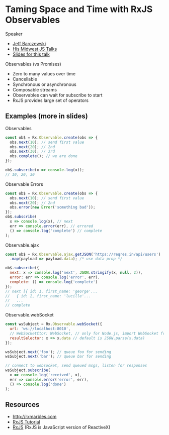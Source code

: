 # Taming Space and Time with RxJS Observables

Speaker
- [Jeff Barczewski](https://github.com/jeffbski)
- [His Midwest JS Talks](https://codewinds.com/mwjs2017)
- [Slides for this talk](https://codewinds.com/assets/article/midwestjs-2017-rxjs-slides.pdf)

Observables (vs Promises)
- Zero to many values over time
- Cancellable
- Synchronous or asynchronous
- Composable streams
- Observables can wait for subscribe to start
- RxJS provides large set of operators

## Examples (more in slides)

Observables

```javascript
const ob$ = Rx.Observable.create(obs => {
  obs.next(10); // send first value
  obs.next(20); // 2nd
  obs.next(30); // 3rd
  obs.complete(); // we are done
});

ob$.subscribe(x => console.log(x));
// 10, 20, 30
```

Observable Errors

```javascript
const ob$ = Rx.Observable.create(obs => {
  obs.next(10); // send first value
  obs.next(20); // 2nd
  obs.error(new Error('something bad'));
});
ob$.subscribe(
  x => console.log(x), // next
  err => console.error(err), // errored
  () => console.log('complete') // complete
);
```

Observable.ajax

```javascript
const ob$ = Rx.Observable.ajax.getJSON('https://reqres.in/api/users')
  .map(payload => payload.data); /* use data prop */

ob$.subscribe({
  next: x => console.log('next', JSON.stringify(x, null, 2)),
  error: err => console.log('error', err),
  complete: () => console.log('complete')
});
// next [{ id: 1, first_name: 'george'...
//   { id: 2, first_name: 'lucille'...
//   ...
// complete
```


Observable.webSocket

```javascript
const wsSubject = Rx.Observable.webSocket({
  url: 'ws://localhost:8010',
  // WebSocketCtor: WebSocket, // only for Node.js, import WebSocket from 'ws';
  resultSelector: x => x.data // default is JSON.parse(x.data)
});

wsSubject.next('foo'); // queue foo for sending
wsSubject.next('bar'); // queue bar for sending

// connect to websocket, send queued msgs, listen for responses
wsSubject.subscribe(
  x => console.log('received', x),
  err => console.error('error', err),
  () => console.log('done')
);
```

## Resources
- http://rxmarbles.com
- [RxJS Tutorial](http://reactivex.io/rxjs/manual/tutorial.html)
- [RxJS](http://reactivex.io/rxjs/) (RxJS is JavaScript version of ReactiveX)
